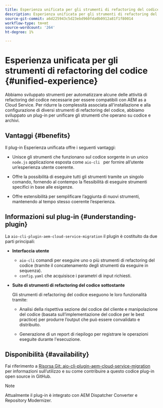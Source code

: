 ```yaml
---
title: Esperienza unificata per gli strumenti di refactoring del codice
description: Esperienza unificata per gli strumenti di refactoring del codice
source-git-commit: a6d225943c5d23ebd960fda0b0912a81f1f80014
workflow-type: tm+mt
source-wordcount: '264'
ht-degree: 1%

---
```


# Esperienza unificata per gli strumenti di refactoring del codice {#unified-experience}

Abbiamo sviluppato strumenti per automatizzare alcune delle attività di refactoring del codice necessarie per essere compatibili con AEM as a Cloud Service. Per ridurre la complessità associata all&#39;installazione e alla configurazione di diversi strumenti di refactoring del codice, abbiamo sviluppato un plug-in per unificare gli strumenti che operano su codice e archivi.

## Vantaggi {#benefits}

Il plug-in Esperienza unificata offre i seguenti vantaggi:

* Unisce gli strumenti che funzionano sul codice sorgente in un unico `node.js` applicazione esposta come `aio-cli ` per fornire all’utente un’esperienza utente coerente.

* Offre la possibilità di eseguire tutti gli strumenti tramite un singolo comando, fornendo al contempo la flessibilità di eseguire strumenti specifici in base alle esigenze.

* Offre estensibilità per semplificare l’aggiunta di nuovi strumenti, mantenendo al tempo stesso coerente l’esperienza.

## Informazioni sul plug-in {#understanding-plugin}

La `aio-cli-plugin-aem-cloud-service-migration` il plugin è costituito da due parti principali:

* **Interfaccia utente**

   * `aio-cli` comandi per eseguire uno o più strumenti di refactoring del codice (tramite il concatenamento degli strumenti da eseguire in sequenza).
   * `config.yaml` che acquisisce i parametri di input richiesti.

* **Suite di strumenti di refactoring del codice sottostante**

   Gli strumenti di refactoring del codice eseguono le loro funzionalità tramite:

   * Analisi della rispettiva sezione del codice del cliente e manipolazione del codice (basata sull’implementazione del codice per le best practice) per produrre l’output che può essere convalidato e distribuito.

   * Generazione di un report di riepilogo per registrare le operazioni eseguite durante l&#39;esecuzione.

## Disponibilità {#availability}

Fai riferimento a [Risorsa Git: aio-cli-plugin-aem-cloud-service-migration](https://github.com/adobe/aio-cli-plugin-aem-cloud-service-migration) per informazioni sull’utilizzo e su come contribuire a questo codice plug-in open source in GitHub.

>[!NOTE]
>Attualmente il plug-in è integrato con AEM Dispatcher Converter e Repository Modernizer.
